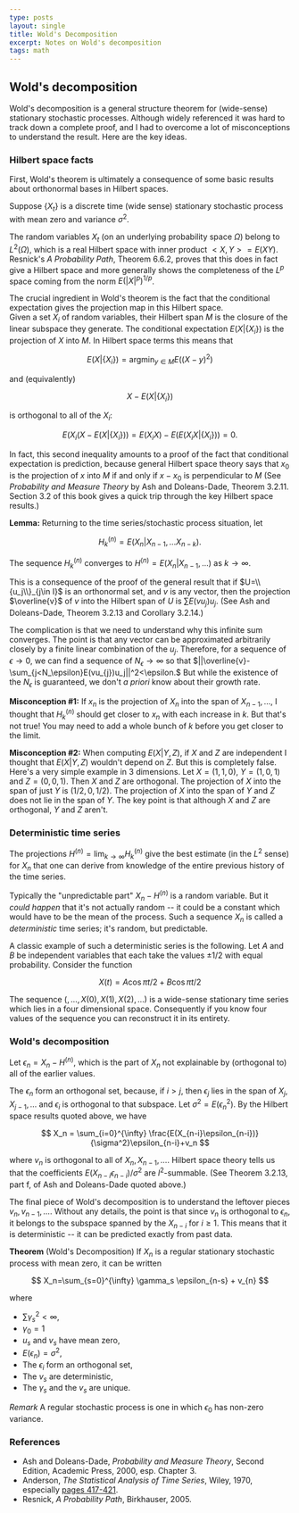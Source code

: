 ```yaml
---
type: posts
layout: single
title: Wold's Decomposition
excerpt: Notes on Wold's decomposition 
tags: math
---
```

## Wold's decomposition

Wold's decomposition is a general structure theorem for (wide-sense) stationary stochastic processes.  Although widely referenced it was hard to track down a complete proof, and I had to overcome a lot of misconceptions to understand the result.  Here are the key ideas.

### Hilbert space facts

First, Wold's theorem is ultimately a consequence of some basic results about orthonormal bases in Hilbert spaces. 

Suppose $\{X_{t}\}$ is a discrete time (wide sense) stationary stochastic process with mean zero and variance $\sigma^2$.

The random variables $X_t$ (on an underlying probability space $\Omega$) belong to  $L^2(\Omega)$, which is a real Hilbert space with 
inner product $<X,Y>=E(XY)$. Resnick's *A Probability Path*, Theorem 6.6.2, proves that this does in fact 
give a Hilbert space  and more generally shows the completeness of the $L^p$ space coming from the norm $E(|X|^p)^{1/p}$.

The crucial ingredient in Wold's theorem is the fact that the conditional expectation gives the projection map in this Hilbert space.  
Given a set $X_i$ of random variables, their Hilbert span $M$ is the closure of the linear subspace they generate.  The conditional expectation
$E(X|\{X_i\})$ is the projection of $X$ into $M$.  In Hilbert space terms this means that

$$
E(X|\{X_i\})=\mathrm{argmin}_{y\in M} E((X-y)^2)
$$

and (equivalently) 

$$X-E(X| \{X_{i}\} )$$

is orthogonal to all of the $X_i$:

$$
E(X_i(X-E(X|\{X_i\}))=E(X_i X)-E(E(X_i X|\{X_i\}))=0.
$$

In fact, this second inequality amounts to a proof of the fact that conditional expectation is prediction, because general 
Hilbert space theory says that $x_0$ is the projection of $x$ into $M$ if and only if $x-x_0$ is perpendicular to $M$ 
(See *Probability and Measure Theory* by Ash and Doleans-Dade, Theorem 3.2.11.  Section 3.2 of this book gives a quick trip through the key Hilbert space results.)

**Lemma:** Returning to the time series/stochastic process situation, let 

$$H_k^{(n)}=E(X_n|X_{n-1},\ldots X_{n-k}).$$

The
sequence $H_k^{(n)}$ converges to $H^{(n)}=E(X_n|X_{n-1},\ldots )$ as $k\to\infty$.

This is a consequence of the proof of the general result that if $U=\\{u_j\\}_{j\in I}$ is an orthonormal set, and $v$ is any 
vector, then the projection $\overline{v}$ of $v$ into the Hilbert span of $U$ is $\sum E(vu_j)u_j$.  (See Ash and Doleans-Dade, Theorem 3.2.13 and Corollary 3.2.14.)

The complication is that we need to understand why this infinite sum converges.  The point is that any vector can be approximated arbitrarily closely by a finite linear combination of the $u_j$.  Therefore, for a sequence of $\epsilon\to 0$,  we can find
a sequence of $N_\epsilon\to\infty$ so that $||\overline{v}-\sum_{j<N_\epsilon}E(vu_{j})u_j||^2<\epsilon.$  But while the existence of the $N_\epsilon$ is guaranteed, we don't *a priori* know about their growth rate.

**Misconception #1:** If $x_n$ is the projection of $X_n$ into the span of $X_{n-1},\ldots$, I thought that $H_k^{(n)}$ should get closer to $x_n$ with each increase in $k$.  But that's not true!  You may need to add a whole bunch of $k$ before you get closer to the limit.

**Misconception #2:** When computing $E(X|Y,Z)$,
if $X$ and $Z$ are independent I thought that $E(X|Y,Z)$ 
wouldn't depend on $Z$.  But this is completely false.  Here's a very simple example in 
3 dimensions.  Let $X=(1,1,0)$, $Y=(1,0,1)$ and $Z=(0,0,1)$.  Then $X$ and $Z$ are orthogonal.  The projection of $X$ into the span of 
just $Y$ is $(1/2,0,1/2)$.  The projection of $X$ into the span of $Y$ and $Z$ 
does not lie in the span of $Y$.  The key point is that although $X$ and $Z$ are orthogonal, $Y$ and $Z$ aren't.

### Deterministic time series

The projections $H^{(n)}=\lim_{k\to\infty}H_k^{(n)}$ give the best estimate (in the $L^2$ sense) for $X_n$ that one can derive from knowledge of the entire previous history of the time series.  

Typically the "unpredictable part" $X_{n}-H^{(n)}$ is a random variable.   But it *could happen* that it's not actually random -- it could be a constant which would have to be the mean of the process.  Such a sequence $X_n$ is called a *deterministic* time series; it's random, but predictable.

A classic example of such a deterministic series is the following.  Let $A$ and $B$ be independent variables that each take the values $\pm 1/2$ with equal probability.  Consider the function

$$
X(t)=A\cos \pi t/2 + B\cos\pi t/2
$$

The sequence $(,\ldots, X(0), X(1), X(2), \ldots)$
is a wide-sense stationary time series which lies in a four dimensional space.  Consequently if you know four values of the sequence you can reconstruct it in its entirety.

### Wold's decomposition

Let $\epsilon_n = X_n - H^{(n)}$, which is the part of $X_n$ not explainable by (orthogonal to) all of the earlier values.

The $\epsilon_n$ form an orthogonal set, because, if $i>j$, then $\epsilon_j$ lies in the span of $X_j, X_{j-1}, \ldots$ and $\epsilon_i$ is orthogonal to that subspace.  Let $\sigma^2=E(\epsilon_n^2)$. By the Hilbert space results
quoted above, we have

$$
X_n = \sum_{i=0}^{\infty} \frac{E(X_{n-i}\epsilon_{n-i})}{\sigma^2}\epsilon_{n-i}+v_n
$$

where $v_n$ is orthogonal to all of $X_n,X_{n-1},\ldots$.  Hilbert space theory tells us that the coefficients $E(X_{n-i}\epsilon_{n-i})/\sigma^2$
are $l^2$-summable. (See Theorem 3.2.13, part f, of Ash and Doleans-Dade quoted above.)

The final piece of Wold's decomposition is to understand the leftover pieces $v_n, v_{n-1},\ldots$.  Without any details, the point is that
since $v_n$ is orthogonal to $\epsilon_n$, it belongs to the subspace spanned by the $X_{n-i}$ for $i\ge 1$.  This means that it is deterministic -- it can be predicted exactly from past data. 

**Theorem** (Wold's Decomposition) If $X_n$ is a regular stationary stochastic process with mean zero, it can be written

$$
X_n=\sum_{s=0}^{\infty} \gamma_s \epsilon_{n-s} + v_{n}
$$

where 

- $\sum \gamma_{s}^2<\infty$, 
- $\gamma_0=1$
- $u_s$ and $v_s$ have mean zero,
- $E(\epsilon_n)=\sigma^2$,
- The $\epsilon_i$ form an orthogonal set,
- The $v_s$ are deterministic,
- The $\gamma_s$ and the $v_s$ are unique.

*Remark* A regular stochastic process is one in which $\epsilon_0$ has non-zero variance.

### References

- Ash and Doleans-Dade, *Probability and Measure Theory*, Second Edition, Academic Press, 2000, esp. Chapter 3.
- Anderson, *The Statistical Analysis of Time Series*, Wiley, 1970, especially [pages 417-421](/assets/docs/Anderson-Wold.pdf).
- Resnick, *A Probability Path*, Birkhauser, 2005. 







